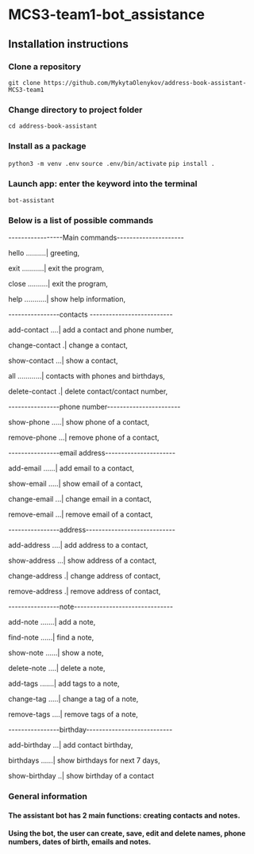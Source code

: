 # MCS3-team1-bot_assistance

## Installation instructions

### Clone a repository

`git clone https://github.com/MykytaOlenykov/address-book-assistant-MCS3-team1`

### Change directory to project folder

`cd address-book-assistant`

### Install as a package

`python3 -m venv .env`
`source .env/bin/activate`
`pip install .`

### Launch app: enter the keyword into the terminal

`bot-assistant`

### Below is a list of possible commands

-----------------Main commands---------------------

hello ..........| greeting,

exit ...........| exit the program,

close ..........| exit the program,

help ...........| show help information,

----------------contacts --------------------------

add-contact ....| add a contact and phone number,

change-contact .| change a contact,

show-contact ...| show a contact,

all ............| contacts with phones and birthdays,

delete-contact .| delete contact/contact number,

----------------phone number-----------------------

show-phone .....| show phone of a contact,

remove-phone ...| remove phone of a contact,

----------------email address----------------------

add-email ......| add email to a contact,

show-email .....| show email of a contact,

change-email ...| change email in a contact,

remove-email ...| remove email of a contact,

----------------address----------------------------

add-address ....| add address to a contact,

show-address ...| show address of a contact,

change-address .| change address of contact,

remove-address .| remove address of contact,

----------------note-------------------------------

add-note .......| add a note,

find-note ......| find a note,

show-note ......| show a note,

delete-note ....| delete a note,

add-tags .......| add tags to a note,

change-tag .....| change a tag of a note,

remove-tags ....| remove tags of a note,

----------------birthday---------------------------

add-birthday ...| add contact birthday,

birthdays ......| show birthdays for next 7 days,

show-birthday ..| show birthday of a contact

### General information

#### The assistant bot has 2 main functions: creating contacts and notes.

#### Using the bot, the user can create, save, edit and delete names, phone numbers, dates of birth, emails and notes.

